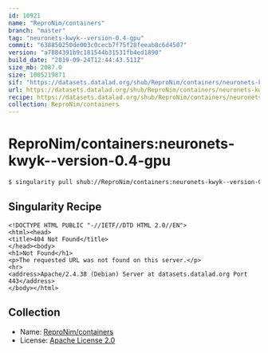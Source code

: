 ```yaml
---
id: 10921
name: "ReproNim/containers"
branch: "master"
tag: "neuronets-kwyk--version-0.4-gpu"
commit: "638850250de003c0cecb7f75f28feeab8c6d4507"
version: "a7884391b9c181544b31531fb4ed1890"
build_date: "2019-09-24T12:44:43.511Z"
size_mb: 2087.0
size: 1005219871
sif: "https://datasets.datalad.org/shub/ReproNim/containers/neuronets-kwyk--version-0.4-gpu/2019-09-24-63885025-a7884391/a7884391b9c181544b31531fb4ed1890.sif"
url: https://datasets.datalad.org/shub/ReproNim/containers/neuronets-kwyk--version-0.4-gpu/2019-09-24-63885025-a7884391/
recipe: https://datasets.datalad.org/shub/ReproNim/containers/neuronets-kwyk--version-0.4-gpu/2019-09-24-63885025-a7884391/Singularity
collection: ReproNim/containers
---
```


# ReproNim/containers:neuronets-kwyk--version-0.4-gpu

```bash
$ singularity pull shub://ReproNim/containers:neuronets-kwyk--version-0.4-gpu
```

## Singularity Recipe

```singularity
<!DOCTYPE HTML PUBLIC "-//IETF//DTD HTML 2.0//EN">
<html><head>
<title>404 Not Found</title>
</head><body>
<h1>Not Found</h1>
<p>The requested URL was not found on this server.</p>
<hr>
<address>Apache/2.4.38 (Debian) Server at datasets.datalad.org Port 443</address>
</body></html>
```

## Collection

 - Name: [ReproNim/containers](https://github.com/ReproNim/containers)
 - License: [Apache License 2.0](https://api.github.com/licenses/apache-2.0)

